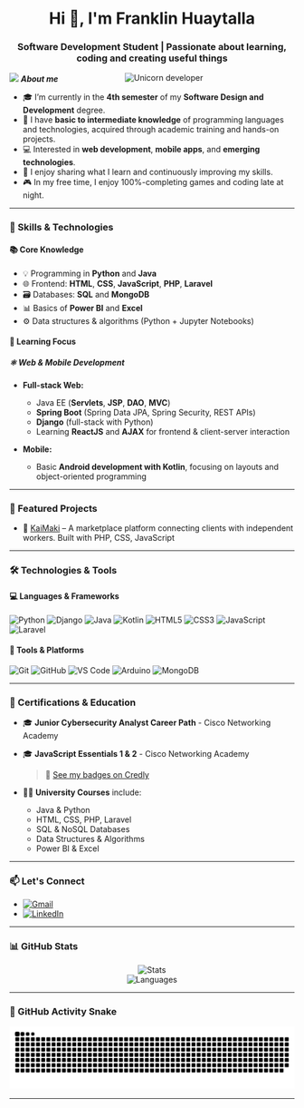 <h1 align="center">Hi 👋, I'm Franklin Huaytalla </h1>
<h3 align="center"> Software Development Student  | Passionate about learning, coding and creating useful things</h3>


<img align="right" width="300" src="https://media0.giphy.com/media/v1.Y2lkPTc5MGI3NjExdmMyN2JoMGtlNHphZWdqemlzdml2c2k2dTcyZW40YWw1NzU2dW9ldCZlcD12MV9pbnRlcm5hbF9naWZfYnlfaWQmY3Q9Zw/LHZyixOnHwDDy/giphy.gif" alt="Unicorn developer" />



<img src="https://media0.giphy.com/media/v1.Y2lkPTc5MGI3NjExczl3aGtueG4xbmh5cjJ3dXk4aXNxZXJsZjZnaTBkMThpbmxubGU1aCZlcD12MV9pbnRlcm5hbF9naWZfYnlfaWQmY3Q9cw/TOSI9IqgQzzrDecyCD/giphy.gif" width="30px">&nbsp;***About me***


- 🎓 I’m currently in the **4th semester** of my **Software Design and Development** degree.  
- 🧠 I have **basic to intermediate knowledge** of programming languages and technologies, acquired through academic training and hands-on projects.
- 💻 Interested in **web development**, **mobile apps**, and **emerging technologies**.
- 💬 I enjoy sharing what I learn and continuously improving my skills.
- 🎮 In my free time, I enjoy 100%-completing games and coding late at night.

---

### 🧩 Skills & Technologies 
#### 📚 Core Knowledge
- 💡 Programming in **Python** and **Java**
- 🌐 Frontend: **HTML**, **CSS**, **JavaScript**, **PHP**, **Laravel**
- 🗃️ Databases: **SQL** and **MongoDB**
- 📊 Basics of **Power BI** and **Excel**
- ⚙️ Data structures & algorithms (Python + Jupyter Notebooks)

#### 🚀 Learning Focus

##### ⚛️ Web & Mobile Development

- **Full-stack Web:**  
  - Java EE (**Servlets**, **JSP**, **DAO**, **MVC**)  
  - **Spring Boot** (Spring Data JPA, Spring Security, REST APIs)  
  - **Django** (full-stack with Python)  
  - Learning **ReactJS** and **AJAX** for frontend & client-server interaction

- **Mobile:**  
  - Basic **Android development with Kotlin**, focusing on layouts and object-oriented programming

---

### 🌟 Featured Projects

- 🎯 [KaiMaki](https://github.com/Hector-Perez-Vengoa/KaiMaki) – A marketplace platform connecting clients with independent workers. Built with PHP, CSS, JavaScript


---

### 🛠️ Technologies & Tools

#### 💻 Languages & Frameworks
![Python](https://img.shields.io/badge/-Python-333?style=flat&logo=python)
![Django](https://img.shields.io/badge/-Django-092E20?style=flat&logo=django)
![Java](https://img.shields.io/badge/-Java-007396?style=flat&logo=java)
![Kotlin](https://img.shields.io/badge/-Kotlin-0095D5?style=flat&logo=kotlin)
![HTML5](https://img.shields.io/badge/-HTML5-E34F26?style=flat&logo=html5)
![CSS3](https://img.shields.io/badge/-CSS3-1572B6?style=flat&logo=css3)
![JavaScript](https://img.shields.io/badge/-JavaScript-F7DF1E?style=flat&logo=javascript)
![Laravel](https://img.shields.io/badge/-Laravel-FF2D20?style=flat&logo=laravel)

#### 🔧 Tools & Platforms
![Git](https://img.shields.io/badge/-Git-F05032?style=flat&logo=git)
![GitHub](https://img.shields.io/badge/-GitHub-181717?style=flat&logo=github)
![VS Code](https://img.shields.io/badge/-VSCode-007ACC?style=flat&logo=visualstudiocode)
![Arduino](https://img.shields.io/badge/-Arduino-00979D?style=flat&logo=arduino)
![MongoDB](https://img.shields.io/badge/-MongoDB-47A248?style=flat&logo=mongodb)

---

### 📜 Certifications & Education

- 🎓 **Junior Cybersecurity Analyst Career Path** - Cisco Networking Academy  
- 🎓 **JavaScript Essentials 1 & 2** - Cisco Networking Academy  
  > 📛 [See my badges on Credly](https://www.credly.com/users/franklin-alvaro-huaytalla-rodriguez/) 

- 🧑‍🏫 **University Courses** include:  
  - Java & Python  
  - HTML, CSS, PHP, Laravel  
  - SQL & NoSQL Databases  
  - Data Structures & Algorithms  
  - Power BI & Excel

---

### 📫 Let's Connect

- [![Gmail](https://img.shields.io/badge/-Gmail-D14836?style=flat&logo=gmail&logoColor=white)](mailto:sebastogue7@gmail.com)
- [![LinkedIn](https://img.shields.io/badge/-LinkedIn-0077B5?style=flat&logo=linkedin&logoColor=white)](https://www.linkedin.com/in/franklin-alvaro-huaytalla-rodriguez-a42a132a0/)


---

### 📊 GitHub Stats

<p align="center">
  <img src="https://github-readme-stats.vercel.app/api?username=frank-froz&show_icons=true&theme=radical" alt="Stats" />
  <br>
  <img src="https://github-readme-stats.vercel.app/api/top-langs/?username=frank-froz&layout=compact&theme=radical" alt="Languages" />
</p>

---

### 🐍 GitHub Activity Snake

<p align="center">
  <img src="https://github.com/Platane/snk/raw/output/github-contribution-grid-snake.svg" alt="snake" />
</p>

---
